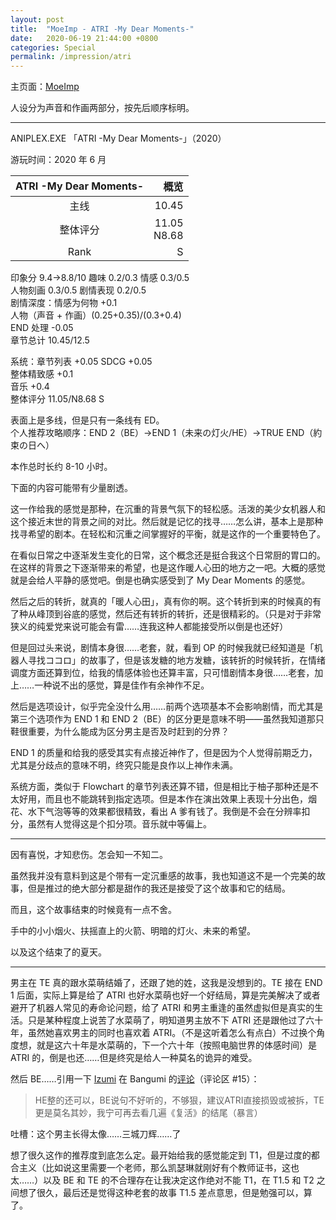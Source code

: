 ```yaml
---
layout: post
title:  "MoeImp - ATRI -My Dear Moments-"
date:   2020-06-19 21:44:00 +0800
categories: Special
permalink: /impression/atri
---
```


主页面：[MoeImp](http://yoro.xyz/impression)

人设分为声音和作画两部分，按先后顺序标明。

---

ANIPLEX.EXE 「ATRI -My Dear Moments-」（2020）

游玩时间：2020 年 6 月

| ATRI -My Dear Moments- | 概览 |
| :---------------: |---: |
| 主线 | 10.45 |
| 整体评分 |11.05<br />N8.68|
| Rank |  S  |

印象分 9.4→8.8/10 趣味 0.2/0.3 情感 0.3/0.5  
人物刻画 0.3/0.5 剧情表现 0.2/0.5  
剧情深度：情感为何物 +0.1  
人物（声音 + 作画）(0.25+0.35)/(0.3+0.4)  
END 处理 -0.05  
章节总计 10.45/12.5

系统：章节列表 +0.05 SDCG +0.05  
整体精致感 +0.1  
音乐 +0.4  
整体评分 11.05/N8.68 S

表面上是多线，但是只有一条线有 ED。  
个人推荐攻略顺序：END 2（BE）→END 1（未来の灯火/HE）→TRUE END（約束の日へ）

本作总时长约 8-10 小时。

下面的内容可能带有少量剧透。

这一作给我的感觉是那种，在沉重的背景气氛下的轻松感。活泼的美少女机器人和这个接近末世的背景之间的对比。然后就是记忆的找寻……怎么讲，基本上是那种找寻希望的剧本。在轻松和沉重之间掌握好的平衡，就是这作的一个重要特色了。

在看似日常之中逐渐发生变化的日常，这个概念还是挺合我这个日常厨的胃口的。在这样的背景之下逐渐带来的希望，也是这作暖人心田的地方之一吧。大概的感觉就是会给人平静的感觉吧。倒是也确实感受到了 My Dear Moments 的感觉。

然后之后的转折，就真的「暖人心田」，真有你的啊。这个转折到来的时候真的有了种从峰顶到谷底的感觉，然后还有转折的转折，还是很精彩的。（只是对于非常狭义的纯爱党来说可能会有雷……连我这种人都能接受所以倒是也还好）

但是回过头来说，剧情本身很……老套，就，看到 OP 的时候我就已经知道是「机器人寻找ココロ」的故事了，但是该发糖的地方发糖，该转折的时候转折，在情绪调度方面还算到位，给我的情感体验也还算丰富，只可惜剧情本身很……老套，加上……一种说不出的感觉，算是佳作有余神作不足。

然后是选项设计，似乎完全没什么用……前两个选项基本不会影响剧情，而尤其是第三个选项作为 END 1 和 END 2（BE）的区分更是意味不明——虽然我知道那只鞋很重要，为什么能成为区分男主是否及时赶到的分界？

END 1 的质量和给我的感受其实有点接近神作了，但是因为个人觉得前期乏力，尤其是分歧点的意味不明，终究只能是良作以上神作未满。

系统方面，类似于 Flowchart 的章节列表还算不错，但是相比于柚子那种还是不太好用，而且也不能跳转到指定选项。但是本作在演出效果上表现十分出色，烟花、水下气泡等等的效果都很精致，看出 A 爹有钱了。我倒是不会在分辨率扣分，虽然有人觉得这是个扣分项。音乐就中等偏上。

---

因有喜悦，才知悲伤。怎会知一不知二。

虽然我并没有意料到这是个带有一定沉重感的故事，我也知道这不是一个完美的故事，但是推过的绝大部分都是甜作的我还是接受了这个故事和它的结局。

而且，这个故事结束的时候竟有一点不舍。

手中的小小烟火、扶摇直上的火箭、明暗的灯火、未来的希望。

以及这个结束了的夏天。

---

男主在 TE 真的跟水菜萌结婚了，还跟了她的姓，这我是没想到的。TE 接在 END 1 后面，实际上算是给了 ATRI 也好水菜萌也好一个好结局，算是完美解决了或者避开了机器人常见的寿命论问题，给了 ATRI 和男主重逢的虽然虚拟但是真实的生活。只是某种程度上说苦了水菜萌了，明知道男主放不下 ATRI 还是跟他过了六十年，虽然她喜欢男主的同时也喜欢着 ATRI。（不是这听着怎么有点白）不过换个角度想，就是这六十年是水菜萌的，下一个六十年（按照电脑世界的体感时间）是 ATRI 的，倒是也还……但是终究是给人一种莫名的诡异的难受。

然后 BE……引用一下 [Izumi](http://bgm.tv/user/izumimorin) 在 Bangumi 的[评论](bgm.tv/blog/295764)（评论区 \#15）：

> HE整的还可以，BE说句不好听的，不够狠，建议ATRI直接损毁或被拆，TE更是莫名其妙，我宁可再去看几遍《复活》的结尾（暴言）

吐槽：这个男主长得太像……三城刀辉……了

想了很久这作的推荐度到底怎么定。最开始给我的感觉能定到 T1，但是过度的都合主义（比如说这里需要一个老师，那么凯瑟琳就刚好有个教师证书，这也太……）以及 BE 和 TE 的不合理存在让我决定这作绝对不能 T1，在 T1.5 和 T2 之间想了很久，最后还是觉得这种老套的故事 T1.5 差点意思，但是勉强可以，算了。

